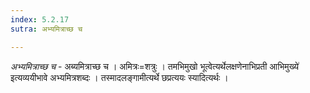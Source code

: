 ```yaml
---
index: 5.2.17
sutra: अभ्यमित्राच्छ च

---
```

_अभ्यमित्राच्छ च_ - अब्यमित्राच्छ च । अमित्रः=शत्रुः । तमभिमुखो भूत्वेत्यर्थेलक्षणेनाभिप्रती आभिमुख्ये॑ इत्यव्ययीभावे अभ्यमित्रशब्दः । तस्मादलङ्गामीत्यर्थे छप्रत्ययः स्यादित्यर्थः ।